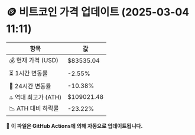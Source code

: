 # 🪙 비트코인 가격 업데이트 (2025-03-04 11:11)

| 항목                | 값 |
|--------------------|----------------|
| 💰 현재 가격 (USD) | $83535.04 |
| ⏳ 1시간 변동률    | -2.55% |
| 📆 24시간 변동률   | -10.38% |
| 🔝 역대 최고가 (ATH) | $109021.48 |
| 📉 ATH 대비 하락률 | -23.22% |

🔄 **이 파일은 GitHub Actions에 의해 자동으로 업데이트됩니다.**

